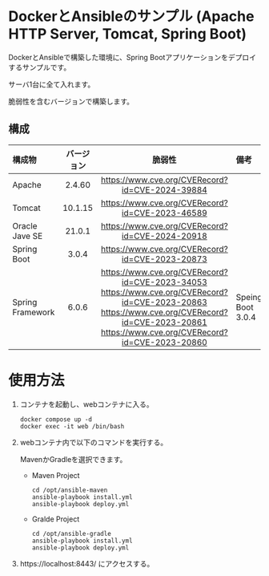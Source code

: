 # DockerとAnsibleのサンプル  (Apache HTTP Server, Tomcat, Spring Boot)

DockerとAnsibleで構築した環境に、Spring Bootアプリケーションをデプロイするサンプルです。

サーバ1台に全て入れます。

脆弱性を含むバージョンで構築します。

## 構成

| 構成物              |  バージョン  |                                                                                                     脆弱性                                                                                                     | 備考                |
|:-----------------|:-------:|:-----------------------------------------------------------------------------------------------------------------------------------------------------------------------------------------------------------:|:------------------| 
| Apache           | 2.4.60  |                                                                               https://www.cve.org/CVERecord?id=CVE-2024-39884                                                                               |                   |
| Tomcat           | 10.1.15 |                                                                               https://www.cve.org/CVERecord?id=CVE-2023-46589                                                                               |                   |
| Oracle Jave SE   | 21.0.1  |                                                                               https://www.cve.org/CVERecord?id=CVE-2024-20918                                                                               |                   |
| Spring Boot      |  3.0.4  |                                                                               https://www.cve.org/CVERecord?id=CVE-2023-20873                                                                               |                   |
| Spring Framework |  6.0.6  | https://www.cve.org/CVERecord?id=CVE-2023-34053<br/>https://www.cve.org/CVERecord?id=CVE-2023-20863<br/>https://www.cve.org/CVERecord?id=CVE-2023-20861<br/>https://www.cve.org/CVERecord?id=CVE-2023-20860 | Speing Boot 3.0.4 |

# 使用方法

1. コンテナを起動し、webコンテナに入る。

    ```shell
    docker compose up -d
    docker exec -it web /bin/bash
    ```

2. webコンテナ内で以下のコマンドを実行する。

   MavenかGradleを選択できます。

   - Maven Project
       ```shell
       cd /opt/ansible-maven
       ansible-playbook install.yml
       ansible-playbook deploy.yml
       ```

   - Gralde Project
       ```shell
       cd /opt/ansible-gradle
       ansible-playbook install.yml
       ansible-playbook deploy.yml
       ```

3. https://localhost:8443/ にアクセスする。
